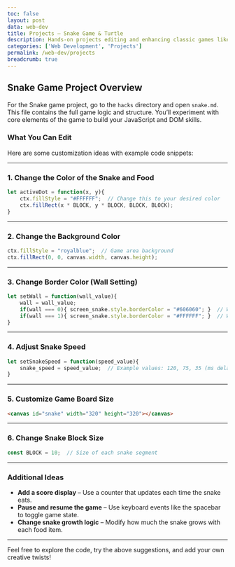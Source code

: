 ```yaml
---
toc: false
layout: post
data: web-dev
title: Projects – Snake Game & Turtle
description: Hands-on projects editing and enhancing classic games like Snake and Turtle to practice JavaScript, DOM manipulation, and game logic.
categories: ['Web Development', 'Projects']
permalink: /web-dev/projects
breadcrumb: true
---
```


##  Snake Game Project Overview

For the Snake game project, go to the `hacks` directory and open `snake.md`. This file contains the full game logic and structure. You’ll experiment with core elements of the game to build your JavaScript and DOM skills.

###  What You Can Edit

Here are some customization ideas with example code snippets:

---

###  1. Change the Color of the Snake and Food
```js
let activeDot = function(x, y){
    ctx.fillStyle = "#FFFFFF";  // Change this to your desired color
    ctx.fillRect(x * BLOCK, y * BLOCK, BLOCK, BLOCK);
}
```

---

### 2. Change the Background Color
```js
ctx.fillStyle = "royalblue";  // Game area background
ctx.fillRect(0, 0, canvas.width, canvas.height);
```

---

### 3. Change Border Color (Wall Setting)
```js
let setWall = function(wall_value){
    wall = wall_value;
    if(wall === 0){ screen_snake.style.borderColor = "#606060"; }  // Wall off
    if(wall === 1){ screen_snake.style.borderColor = "#FFFFFF"; }  // Wall on
}
```

---

### 4. Adjust Snake Speed
```js
let setSnakeSpeed = function(speed_value){
    snake_speed = speed_value;  // Example values: 120, 75, 35 (ms delay)
}
```

---

###  5. Customize Game Board Size
```html
<canvas id="snake" width="320" height="320"></canvas>
```

---

### 6. Change Snake Block Size
```js
const BLOCK = 10;  // Size of each snake segment
```

---

### Additional Ideas
- **Add a score display** – Use a counter that updates each time the snake eats.
- **Pause and resume the game** – Use keyboard events like the spacebar to toggle game state.
- **Change snake growth logic** – Modify how much the snake grows with each food item.

---

Feel free to explore the code, try the above suggestions, and add your own creative twists!

